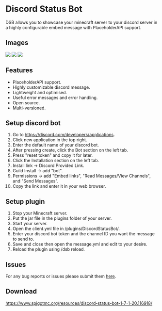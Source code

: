 # Discord Status Bot
DSB allows you to showcase your minecraft server to your discord server in a highly configurable embed message with PlaceholderAPI support.

## Images
![](https://i.ibb.co/jT3xtrv/Screenshot-2024-06-05-194137.png)
![](https://i.ibb.co/5rGR06p/Screenshot-2024-06-05-194712.png)
![](https://i.ibb.co/LY86YyJ/2024-06-05-19-38-26.png)

## Features
* PlaceholderAPI support.
* Highly customizable discord message.
* Lightweight and optimised.
* Useful error messages and error handling.
* Open source.
* Multi-versioned.

## Setup discord bot
1. Go to https://discord.com/developers/applications.
2. Click new application in the top right.
3. Enter the default name of your discord bot.
4. After pressing create, click the Bot section on the left tab.
5. Press "reset token" and copy it for later.
6. Click the Installation section on the left tab.
7. Install link -> Discord Provided Link.
8. Guild Install -> add "bot".
9. Permissions -> add "Embed links", "Read Messages/View Channels", and "Send Messages".
10. Copy the link and enter it in your web browser.

## Setup plugin
1. Stop your Minecraft server.
2. Put the jar file in the plugins folder of your server.
3. Start your server.
4. Open the client.yml file in /plugins/DiscordStatusBot/.
5. Enter your discord bot token and the channel ID you want the message to send to.
6. Save and close then open the message.yml and edit to your desire.
7. Reload the plugin using /dsb reload.

## Issues
For any bug reports or issues please submit them [here](https://github.com/AidenCooper/DiscordStatusBot/issues).

## Download
https://www.spigotmc.org/resources/discord-status-bot-1-7-1-20.116918/